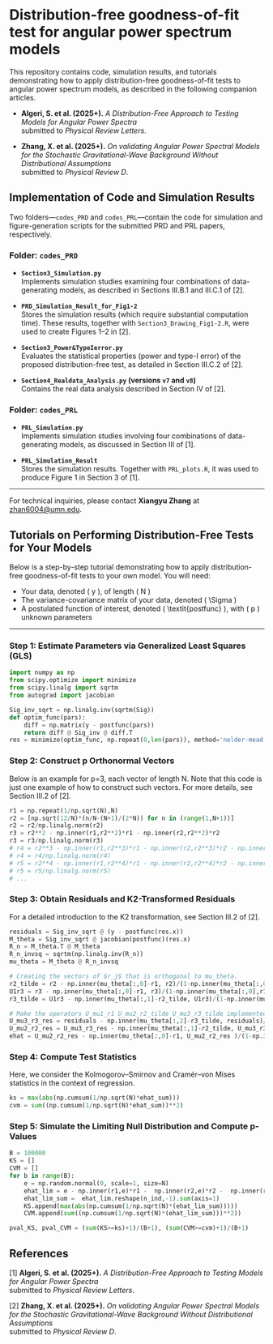 # Distribution-free goodness-of-fit test for angular power spectrum models 

This repository contains code, simulation results, and tutorials demonstrating how to apply distribution-free goodness-of-fit tests to angular power spectrum models, as described in the following companion articles.
- **Algeri, S. et al. (2025+).**
  *A Distribution-Free Approach to Testing Models for Angular Power Spectra*  
  submitted to *Physical Review Letters*.

- **Zhang, X. et al. (2025+).**
  *On validating Angular Power Spectral Models for the Stochastic Gravitational-Wave Background Without Distributional Assumptions*  
  submitted to *Physical Review D*.


## Implementation of Code and Simulation Results

Two folders—`codes_PRD` and `codes_PRL`—contain the code for simulation and figure-generation scripts for the submitted PRD and PRL papers, respectively.

### Folder: `codes_PRD`

- **`Section3_Simulation.py`**  
  Implements simulation studies examining four combinations of data-generating models, as described in Sections III.B.1 and III.C.1 of [2].

- **`PRD_Simulation_Result_for_Fig1-2`**  
  Stores the simulation results (which require substantial computation time). These results, together with `Section3_Drawing_Fig1-2.R`, were used to create Figures 1–2 in [2].

- **`Section3_Power&TypeIerror.py`**  
  Evaluates the statistical properties (power and type-I error) of the proposed distribution-free test, as detailed in Section III.C.2 of [2].

- **`Section4_Realdata_Analysis.py` (versions `v7` and `v8`)**  
  Contains the real data analysis described in Section IV of [2].

### Folder: `codes_PRL`

- **`PRL_Simulation.py`**  
  Implements simulation studies involving four combinations of data-generating models, as discussed in Section III of [1].

- **`PRL_Simulation_Result`**  
  Stores the simulation results. Together with `PRL_plots.R`, it was used to produce Figure 1 in Section 3 of [1].

---

For technical inquiries, please contact **Xiangyu Zhang** at [zhan6004@umn.edu](mailto:zhan6004@umn.edu).

## Tutorials on Performing Distribution-Free Tests for Your Models

Below is a step-by-step tutorial demonstrating how to apply distribution-free goodness-of-fit tests to your own model. You will need:

- Your data, denoted \( y \), of length \( N \)
- The variance-covariance matrix of your data, denoted \( \Sigma \)
- A postulated function of interest, denoted \( \textit{postfunc} \), with \( p \) unknown parameters

---

### Step 1: Estimate Parameters via Generalized Least Squares (GLS)

```python
import numpy as np 
from scipy.optimize import minimize
from scipy.linalg import sqrtm
from autograd import jacobian

Sig_inv_sqrt = np.linalg.inv(sqrtm(Sig))
def optim_func(pars):
    diff = np.matrix(y - postfunc(pars))
    return diff @ Sig_inv @ diff.T
res = minimize(optim_func, np.repeat(0,len(pars)), method='nelder-mead')
```

### Step 2: Construct p Orthonormal Vectors
Below is an example for p=3, each vector of length N. Note that this code is just one example of how to construct such vectors. For more details, see Section III.2 of [2].
```python
r1 = np.repeat(1/np.sqrt(N),N)
r2 = [np.sqrt(12/N)*(n/N-(N+1)/(2*N)) for n in (range(1,N+1))]
r2 = r2/np.linalg.norm(r2)
r3 = r2**2 - np.inner(r1,r2**2)*r1 - np.inner(r2,r2**2)*r2
r3 = r3/np.linalg.norm(r3)
# r4 = r2**3 - np.inner(r1,r2**3)*r1 - np.inner(r2,r2**3)*r2 - np.inner(r3,r2**3)*r3
# r4 = r4/np.linalg.norm(r4)
# r5 = r2**4 - np.inner(r1,r2**4)*r1 - np.inner(r2,r2**4)*r2 - np.inner(r3,r2**4)*r3 - np.inner(r4,r2**4)*r4
# r5 = r5/np.linalg.norm(r5)
# ... 
```

### Step 3: Obtain Residuals and K2-Transformed Residuals
For a detailed introduction to the K2 transformation, see Section III.2 of [2].

```python
residuals = Sig_inv_sqrt @ (y - postfunc(res.x))
M_theta = Sig_inv_sqrt @ jacobian(postfunc)(res.x) 
R_n = M_theta.T @ M_theta
R_n_invsq = sqrtm(np.linalg.inv(R_n))
mu_theta = M_theta @ R_n_invsq 

# Creating the vectors of $r_j$ that is orthogonal to mu_theta. 
r2_tilde = r2 - np.inner(mu_theta[:,0]-r1, r2)/(1-np.inner(mu_theta[:,0],r1))*(mu_theta[:,0]-r1)
U1r3 = r3 - np.inner(mu_theta[:,0]-r1, r3)/(1-np.inner(mu_theta[:,0],r1))*(mu_theta[:,0]-r1)
r3_tilde = U1r3 - np.inner(mu_theta[:,1]-r2_tilde, U1r3)/(1-np.inner(mu_theta[:,1],r2_tilde))*(mu_theta[:,1]-r2_tilde)

# Make the operators U_mu1_r1 U_mu2_r2_tilde U_mu3_r3_tilde implemented on the residuals 
U_mu3_r3_res = residuals - np.inner(mu_theta[:,2]-r3_tilde, residuals)/(1-np.inner(mu_theta[:,2],r3_tilde))*(mu_theta[:,2]-r3_tilde)
U_mu2_r2_res = U_mu3_r3_res - np.inner(mu_theta[:,1]-r2_tilde, U_mu3_r3_res)/(1-np.inner(mu_theta[:,1],r2_tilde))*(mu_theta[:,1]-r2_tilde)
ehat = U_mu2_r2_res - np.inner(mu_theta[:,0]-r1, U_mu2_r2_res )/(1-np.inner(mu_theta[:,0],r1))*(mu_theta[:,0]-r1)
```

### Step 4: Compute Test Statistics
Here, we consider the Kolmogorov–Smirnov and Cramér–von Mises statistics in the context of regression. 
```python
ks = max(abs(np.cumsum(1/np.sqrt(N)*ehat_sum)))
cvm = sum((np.cumsum(1/np.sqrt(N)*ehat_sum))**2)
```
### Step 5: Simulate the Limiting Null Distribution and Compute p-Values

```python
B = 100000
KS = []
CVM = []
for b in range(B):
    e = np.random.normal(0, scale=1, size=N)
    ehat_lim = e - np.inner(r1,e)*r1 -  np.inner(r2,e)*r2 -  np.inner(r3,e)*r3
    ehat_lim_sum =  ehat_lim.reshape(n_ind,-1).sum(axis=1)
    KS.append(max(abs(np.cumsum(1/np.sqrt(N)*(ehat_lim_sum)))))
    CVM.append(sum((np.cumsum(1/np.sqrt(N)*(ehat_lim_sum)))**2))

pval_KS, pval_CVM = (sum(KS>=ks)+1)/(B+1), (sum(CVM>=cvm)+1)/(B+1)
```

## References
[1] **Algeri, S. et al. (2025+).**
  *A Distribution-Free Approach to Testing Models for Angular Power Spectra*  
  submitted to *Physical Review Letters*.

[2] **Zhang, X. et al. (2025+).**
  *On validating Angular Power Spectral Models for the Stochastic Gravitational-Wave Background Without Distributional Assumptions*  
  submitted to *Physical Review D*.
